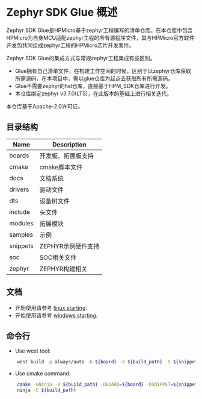# Zephyr SDK Glue 概述
Zephyr SDK Glue是HPMicro基于zephyr工程编写的清单仓库。在本仓库中包含HPMicro为自身MCU适配zephyr工程的所有源程序文件，其与HPMicro官方软件开发包共同组成zephyr工程的HPMicro芯片开发套件。

Zephyr SDK Glue的集成方式与常规zephyr工程集成有些区别。
- Glue拥有自己清单文件，在构建工作空间的时候，区别于以zephyr仓库获取所需源码，在本项目中，需以glue仓库为起点去获取所有所需源码。
- Glue不需要zephyr的hal仓库，直接基于HPM_SDK仓库进行开发。
- 本仓库绑定zephyr v3.7.0(LTS)，在此版本的基础上进行相关迭代。

本仓库基于Apache-2.0许可证。

## 目录结构

| Name | Description |
|--------|--------|
| boards | 开发板、拓展板支持 |
| cmake | cmake脚本文件 |
| docs | 文档系统 |
| drivers | 驱动文件 |
| dts | 设备树文件 |
| include | 头文件 |
| modules | 拓展模块 |
| samples | 示例 |
| snippets | ZEPHYR示例硬件支持 |
| soc | SOC相关文件 |
| zephyr | ZEPHYR构建相关 |

## 文档

- 开始使用请参考 [linux starting](docs/source/zh/starting/linux.rst).
- 开始使用请参考 [windows starting](docs/source/zh/starting/windows.rst).

## 命令行

- Use west tool:

```bash
    west build -p always/auto -b ${board} -d ${build_path} -S ${snippet} -T ${sample.case} ${project_path}
```

- Use cmake command:

```bash
    cmake -GNinja -B ${build_path} -DBOARD=${board} -DSNIPPET=${snippet} ${project_path}
    ninja -C ${build_path}
```

